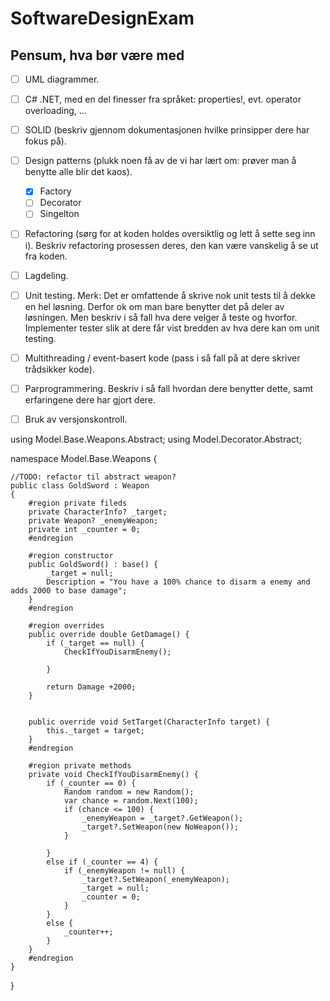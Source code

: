 # SoftwareDesignExam

## Pensum, hva bør være med
- [ ] UML diagrammer.
- [ ] C# .NET, med en del finesser fra språket: properties!, evt. operator overloading, …
- [ ] SOLID (beskriv gjennom dokumentasjonen hvilke prinsipper dere har fokus på).
- [ ] Design patterns (plukk noen få av de vi har lært om: prøver man å benytte alle blir det kaos).
  - [x] Factory
  - [ ] Decorator
  - [ ] Singelton
- [ ] Refactoring (sørg for at koden holdes oversiktlig og lett å sette seg inn i). Beskriv refactoring
  prosessen deres, den kan være vanskelig å se ut fra koden.
- [ ] Lagdeling.
- [ ] Unit testing. Merk: Det er omfattende å skrive nok unit tests til å dekke en hel løsning.
  Derfor ok om man bare benytter det på deler av løsningen. Men beskriv i så fall hva dere
  velger å teste og hvorfor. Implementer tester slik at dere får vist bredden av hva dere kan
  om unit testing.
- [ ] Multithreading / event-basert kode (pass i så fall på at dere skriver trådsikker kode).
- [ ] Parprogrammering. Beskriv i så fall hvordan dere benytter dette, samt erfaringene dere har
  gjort dere.
- [ ] Bruk av versjonskontroll.



using Model.Base.Weapons.Abstract;
using Model.Decorator.Abstract;

namespace Model.Base.Weapons
{

    //TODO: refactor til abstract weapon?
    public class GoldSword : Weapon
    {
        #region private fileds
        private CharacterInfo? _target;
        private Weapon? _enemyWeapon;
        private int _counter = 0;
        #endregion

        #region constructor
        public GoldSword() : base() {
            _target = null;
            Description = "You have a 100% chance to disarm a enemy and adds 2000 to base damage";
        }
        #endregion

        #region overrides
        public override double GetDamage() {
            if (_target == null) {
                CheckIfYouDisarmEnemy();

            }

            return Damage +2000;
        }
       

        public override void SetTarget(CharacterInfo target) {
            this._target = target;
        }
        #endregion

        #region private methods
        private void CheckIfYouDisarmEnemy() {
            if (_counter == 0) {
                Random random = new Random();
                var chance = random.Next(100);
                if (chance <= 100) {
                    _enemyWeapon = _target?.GetWeapon();
                    _target?.SetWeapon(new NoWeapon());
                }

            }
            else if (_counter == 4) {
                if (_enemyWeapon != null) {
                    _target?.SetWeapon(_enemyWeapon);
                    _target = null;
                    _counter = 0;
                }
            }
            else {
                _counter++;
            }
        }
        #endregion
    }
}